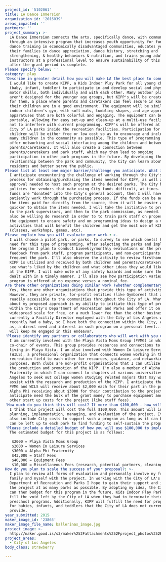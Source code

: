 ```yaml
---
project_id: '5102061'
title: LA Dance Immersion
organization_id: '2016039'
areas_impacted: ''
partners: ''
project_summary: >-
  LA Dance Immersion connects the arts, specifically dance, with communities
  through an intensive program that increases youth opportunity for fundamental
  dance training in economically disadvantaged communities, educates youth &
  their families in dance appreciation, dance history, stretching and
  strengthening, & healthy behaviors & nutrition, and trains young adults to be
  instructors at a professional level to ensure sustainability of this program
  after the grant period is complete.
Please specify below: ''
category: play
'Describe in greater detail how you will make LA the best place to connect:': >-
  I would like to create KIPP, a Kids Indoor Play Park for all young children
  (baby, infant, toddler) to participate in and develop social and physical
  motor skills, both individually and with each other. Many outdoor playgrounds
  aren't designed for the younger age groups, but KIPP's will be created just
  for them, a place where parents and caretakers can feel secure in knowing
  their children are in a good environment. The equipment will be similar to an
  indoor children's gym, with soft mats, tumbling shapes, and age-appropriate
  apparatuses that are both colorful and engaging. The equipment can be
  portable, allowing for easy set-up and clean-up at a multi-use facility so as
  not to interfere with current programming. KIPP's will be offered at numerous
  City of LA parks inside the recreation facilities. Participation for the
  children will be either free or low cost so as to encourage and include as
  many children in the community as possible. This type of programming will
  offer networking and social interfacing among the children and between
  parents/caretakers. It will also create a connection between
  parents/caretakers and park staff, which may then lead to ongoing
  participation in other park programs in the future. By developing the
  relationship between the park and community, the City can learn about its
  residents and better serve the public.
Please list at least one major barrier/challenge you anticipate. What is your strategy for overcoming these obstacles?: >-
  I anticipate encountering the challenge of working through the City's approval
  process for obtaining/purchasing the items needed for KIPP, as well as, any
  approval needed to host such program at the desired parks. The City has
  policies for vendors that make using City funds difficult, at times. If the
  funds are "donated" into the City's general account, then I will have to
  patiently work through the purchasing process. If the funds can be awarded and
  the items paid for directly from the source, then it will be easier and
  quicker to obtain the items needed. I will take the initiative to propose KIPP
  to the park supervisors, and then to the park commission, as needed. I will
  also be willing do research in order to to train park staff on proper usage of
  the equipment to ensure safety and on programming ideas to design a variety of
  activities that will benefit the children and get the most use of KIPP
  (classes, workshops, games, etc).
Please explain how you will evaluate your work.: >-
  I will choose a pilot park, or parks, to survey to see which one(s) have a
  need for this type of programming. After selecting the parks and implementing
  the program I plan to conduct biweekly/monthly evaluations on the program with
  feedback from park staff, program participants, and non-participants who
  frequent the park. I'll also observe the activity to review firsthand how the
  KIPP is utilized and received by both children and parents/caretakers. I'll
  see what's liked by the children and what other ideas they would like to see
  at the KIPP. I will make note of any safety hazards and make sure they are
  dealt with in a timely manner. I'll also see how participation varies when the
  program is offered at no expense verses a nominal fee.
Are there other organizations doing similar work (whether complementary or competitive)? What is unique about your proposed approach?: >-
  Yes, there are other organizations that provide this type of activity.
  However, they are private, for-profit entities (like Gymboree) that aren't
  readily accessible to the communities throughout the City of LA. What's unique
  about my proposed approach is my ability to initiate this type of program
  within the City's Department of Recreation and Parks and offer it on a more
  widespread scale for free, or a much lower fee than the other businesses. I am
  currently a Facility Director employed with the City of Los Angeles who
  recently had a baby, so I have both the connection within the City, as well
  as, a direct need and interest in such program on a personal level...which
  will keep me engaged in this endeavor.
'Please identify any partners or collaborators who will work with you on this project. How much of the $100,000 grant award will each partner receive?': >-
  I am currently involved with the Playa Vista Moms Group (PVMG) in which I am
  co-chair of events. This group provides resources and connections to moms
  living in Playa Vista. I am also involved with Women In Leisure Services
  (WILS), a professional organization that connects women working in the
  recreation field to each other for resources, guidance, and networking
  purposes. Both clubs are non-profit organizations that I can utilize to aid in
  the production and promotion of the KIPP. I'm also a member of Alpha Phi
  Fraternity in which I can connect to chapters at various universities in Los
  Angeles to seek out college women studying related majors that may want to
  assist with the research and production of the KIPP. I anticipate that both
  PVMG and WILS will receive about $2,000 each for their part in the project and
  Alpha Phi receiving about $3000 for their contribution to the project. I
  anticipate need the bulk of the grant money to purchase equipment and any
  other start up costs for the project (like staff fees).
'How much do you think this will cost? If more than $100,000 – how will you cover the additional costs?': >-
  I think this project will cost the full $100,000. This amount will include the
  planning, implementation, managing, and evaluation of the project. It will
  also include City costs to support such a program as long as it can before it
  can be left up to each park to find funding to self-sustain the program.
'Please include a detailed budget of how you will use $100,000 to implement this project.': |-
  The estimated budget for this project is as follows: 
   
   $2000 = Playa Vista Moms Group
   $2000 = Women In Leisure Services
   $3000 = Alpha Phi Fraternity
   $43,000 = Staff Fees
   $40,000 = Equipment Fees
   $10,000 = Miscellaneous Fees (research, potential partners, cleaning fees, permit fees, unforeseen costs)
How do you plan to scale the success of your proposal?: >-
  I plan to review all forms of evaluation and personally involve my friends,
  family and myself with the project. In working with the City of LA's
  Department of Recreation and Parks I hope to gain their support and implement
  the project at as many parks as possible. By adopting my idea, the City of LA
  can then budget for this program in the future. Kids Indoor Play Parks will
  fill the void left by the City of LA when they had to terminate their licensed
  preschool programs. Additionally, KIPP will fulfill the need for programming
  for babies, infants, and toddlers that the City of LA does not currently
  provide.
year_submitted: 2015
maker_image_id: '23865'
maker_image_file_name: ballerinas_image.jpg
project_image: >-
  http://maker.good.is/s3/maker%252Fattachments%252Fproject_photos%252Fimages%252F23865%252Fdisplay%252Fballerinas_image.jpg=c570x385
project_areas:
  - City of Los Angeles
body_class: strawberry

---
```


